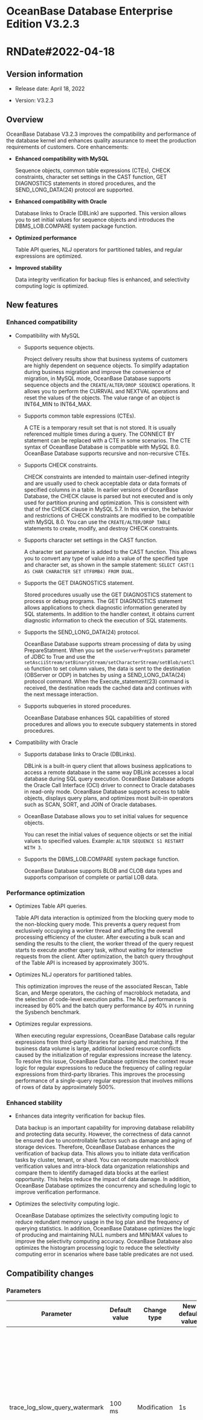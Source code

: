 # OceanBase Database Enterprise Edition V3.2.3

# RNDate#2022-04-18

## Version information


* Release date: April 18, 2022

* Version: V3.2.3

## Overview


OceanBase Database V3.2.3 improves the compatibility and performance of the database kernel and enhances quality assurance to meet the production requirements of customers. Core enhancements:

* **Enhanced compatibility with MySQL**

   Sequence objects, common table expressions (CTEs), CHECK constraints, character set settings in the CAST function, GET DIAGNOSTICS statements in stored procedures, and the SEND_LONG_DATA(24) protocol are supported.

* **Enhanced compatibility with Oracle**

   Database links to Oracle (DBLink) are supported. This version allows you to set initial values for sequence objects and introduces the DBMS_LOB.COMPARE system package function.

* **Optimized performance**

   Table API queries, NLJ operators for partitioned tables, and regular expressions are optimized.

* **Improved stability**

   Data integrity verification for backup files is enhanced, and selectivity computing logic is optimized.

## New features


### Enhanced compatibility

* Compatibility with MySQL

   * Supports sequence objects.

      Project delivery results show that business systems of customers are highly dependent on sequence objects. To simplify adaptation during business migration and improve the convenience of migration, in MySQL mode, OceanBase Database supports sequence objects and the `CREATE/ALTER/DROP SEQUENCE` operations. It allows you to perform the CURRVAL and NEXTVAL operations and reset the values of the objects. The value range of an object is INT64_MIN to INT64_MAX. 
      <!--For more information, see [SEQUENCE](https://www.oceanbase.com/docs/enterprise-oceanbase-database-cn-10000000000357894).-->

   * Supports common table expressions (CTEs).

      A CTE is a temporary result set that is not stored. It is usually referenced multiple times during a query. The CONNECT BY statement can be replaced with a CTE in some scenarios. The CTE syntax of OceanBase Database is compatible with MySQL 8.0. OceanBase Database supports recursive and non-recursive CTEs. 
      <!--For more information, see [Common table expressions](https://www.oceanbase.com/docs/enterprise-oceanbase-database-cn-10000000000356915).-->

   * Supports CHECK constraints.

      CHECK constraints are intended to maintain user-defined integrity and are usually used to check acceptable data or data formats of specified columns in a table. In earlier versions of OceanBase Database, the CHECK clause is parsed but not executed and is only used for partition pruning and optimization. This is consistent with that of the CHECK clause in MySQL 5.7. In this version, the behavior and restrictions of CHECK constraints are modified to be compatible with MySQL 8.0. You can use the `CREATE/ALTER/DROP TABLE` statements to create, modify, and destroy CHECK constraints. 
      <!--For more information, see [CHECK constraints](https://www.oceanbase.com/docs/enterprise-oceanbase-database-cn-10000000000357194).-->

   * Supports character set settings in the CAST function.

      A character set parameter is added to the CAST function. This allows you to convert any type of value into a value of the specified type and character set, as shown in the sample statement: `SELECT CAST(1 AS CHAR CHARACTER SET UTF8MB4) FROM DUAL`.

   * Supports the GET DIAGNOSTICS statement.

      Stored procedures usually use the GET DIAGNOSTICS statement to process or debug programs. The GET DIAGNOSTICS statement allows applications to check diagnostic information generated by SQL statements. In addition to the handler context, it obtains current diagnostic information to check the execution of SQL statements.

   * Supports the SEND_LONG_DATA(24) protocol.

      OceanBase Database supports stream processing of data by using PrepareStatment. When you set the `useServerPrepStmts` parameter of JDBC to True and use the `setAsciiStream/setBinaryStream/setCharacterStream/setBlob/setClob` function to set column values, the data is sent to the destination (OBServer or ODP) in batches by using a SEND_LONG_DATA(24) protocol command. When the Execute_statement(23) command is received, the destination reads the cached data and continues with the next message interaction.

   * Supports subqueries in stored procedures.

      OceanBase Database enhances SQL capabilities of stored procedures and allows you to execute subquery statements in stored procedures.

* Compatibility with Oracle

   * Supports database links to Oracle (DBLinks).

      DBLink is a built-in query client that allows business applications to access a remote database in the same way DBLink accesses a local database during SQL query execution. OceanBase Database adopts the Oracle Call Interface (OCI) driver to connect to Oracle databases in read-only mode. OceanBase Database supports access to table objects, displays query plans, and optimizes most built-in operators such as SCAN, SORT, and JOIN of Oracle databases. 
      <!--For more information, see [Manage DBLinks](https://www.oceanbase.com/docs/enterprise-oceanbase-database-cn-10000000000354983).-->

   * OceanBase Database allows you to set initial values for sequence objects.

      You can reset the initial values of sequence objects or set the initial values to specified values. Example: `ALTER SEQUENCE S1 RESTART WITH 3`.

   * Supports the DBMS_LOB.COMPARE system package function.

      OceanBase Database supports BLOB and CLOB data types and supports comparison of complete or partial LOB data. 
      <!--For more information, see [COMPARE](https://www.oceanbase.com/docs/enterprise-oceanbase-database-cn-10000000000356502).-->

### Performance optimization

* Optimizes Table API queries.

   Table API data interaction is optimized from the blocking query mode to the non-blocking query mode. This prevents a query request from exclusively occupying a worker thread and affecting the overall processing efficiency of the cluster. After executing a bulk scan and sending the results to the client, the worker thread of the query request starts to execute another query task, without waiting for interactive requests from the client. After optimization, the batch query throughput of the Table API is increased by approximately 300%.

* Optimizes NLJ operators for partitioned tables.

   This optimization improves the reuse of the associated Rescan, Table Scan, and Merge operators, the caching of macroblock metadata, and the selection of code-level execution paths. The NLJ performance is increased by 60% and the batch query performance by 40% in running the Sysbench benchmark.

* Optimizes regular expressions.

   When executing regular expressions, OceanBase Database calls regular expressions from third-party libraries for parsing and matching. If the business data volume is large, additional locked resource conflicts caused by the initialization of regular expressions increase the latency. To resolve this issue, OceanBase Database optimizes the context reuse logic for regular expressions to reduce the frequency of calling regular expressions from third-party libraries. This improves the processing performance of a single-query regular expression that involves millions of rows of data by approximately 500%.

### Enhanced stability

* Enhances data integrity verification for backup files.

   Data backup is an important capability for improving database reliability and protecting data security. However, the correctness of data cannot be ensured due to uncontrollable factors such as damage and aging of storage devices. Therefore, OceanBase Database enhances the verification of backup data. This allows you to initiate data verification tasks by cluster, tenant, or shard. You can recompute macroblock verification values and intra-block data organization relationships and compare them to identify damaged data blocks at the earliest opportunity. This helps reduce the impact of data damage. In addition, OceanBase Database optimizes the concurrency and scheduling logic to improve verification performance.

* Optimizes the selectivity computing logic.

   OceanBase Database optimizes the selectivity computing logic to reduce redundant memory usage in the log plan and the frequency of querying statistics. In addition, OceanBase Database optimizes the logic of producing and maintaining NULL numbers and MIN/MAX values to improve the selectivity computing accuracy. OceanBase Database also optimizes the histogram processing logic to reduce the selectivity computing error in scenarios where base table predicates are not used.

## Compatibility changes


### Parameters

| Parameter | Default value | Change type | New default value | Description |
|--------------------------------|-------|------|-------|----------------------------------------------------------------|
| trace_log_slow_query_watermark | 100 ms | Modification | 1s | Specifies the execution time threshold for queries. A query whose execution time exceeds this threshold is recorded as a slow query in trace logs. The default value is changed to 1s to prevent massive logs from affecting the performance when the system is overloaded.  |
| enable_merge_by_turn | True | Modification | False | Specifies whether to enable the multi-zone rotating compaction strategy. This strategy is disabled for business applications in most scenarios to speed up compactions.  |
| clog_sync_time_warn_threshold | 100 ms | Modification | 1s | Specifies the time threshold of transaction log synchronization between the leader and follower. If the synchronization time exceeds the threshold, alerts are sent. The default value is modified based on the performance of business applications in most scenarios.  |
| clog_sync_time_warn_threshold | 5 | Modification | 100 | Specifies the number of minor freezes between two major freezes.  The default value is increased to avoid business jitters caused by frequent major compactions.  |

### Behavior changes

* In MySQL mode, the behavior of CHECK constraints is changed to be compatible with MySQL 8.0. The earlier versions are compatible with MySQL 5.7.

   * Compatible with MySQL 5.7: CHECK constraints with duplicate names are not allowed in the same table but are allowed in different tables of the same database.

   * Compatible with MySQL 8.0: CHECK constraints with duplicate names are not allowed in the same table or in different tables of the same database.

   * An earlier version may contain CHECK constraints with duplicate names. After you upgrade OceanBase Database to this version, you must modify the duplicate names.

* In Oracle mode, OceanBase Database returns an error if you update a field in the UPDATE statement multiple times, which is the same in Oracle.

## Upgrade path


* Upgrade from V3.2.1 or V3.2.2 to V3.2.3 is supported.

* Upgrade from V3.1.2 to V3.2.3 is supported. You must download the software packages V3.2.0, V3.2.1, and V3.2.2 and upload them to OceanBase Cloud Platform (OCP).

* Upgrade from V2.2.77 is supported. You must upgrade OceanBase Database to V3.1.2 first and then to V3.2.3.

## Supported components


The following table describes the recommended versions of components used with OceanBase Database V3.2.3.

| Component | Version |
|------------------|----------|
| ODP | V3.2.3 |
| OCP | V3.2.3 |
| ODC | V3.2.3 |
| OMS | V3.3.0 |
| OBCI | V2.0.2 |
| ECOB | V1.1.6 |
| JDBC | V2.2.9 |
| OBClient | V2.1.1.2 |
| OBLOADER/OBDUMPER | V2.3.0 |

## Fixed issues


* CLOG files cannot be opened when system file handles are insufficient.

* An error occurs if you use the `CREATE TABLE AS` statement to create a partitioned table in MySQL mode.

* Restored tenant statistics cannot be updated for a long time. This causes inaccuracy of the SQL plan.

* The length of a table name in MySQL mode is inconsistent with the maximum length in a MySQL database.

## V3.2.3 BP1

### Version information

* Release date: April 29, 2022
* Version: V3.2.3 BP1

### Enhanced features

* The keyword DISTINCTROW is supported in MySQL mode.

### Compatibility changes

* The value range of the `high_priority_net_thread_count` parameter is changed to 0-64.

### Fixed issues

* The adaptation issue between the DBLink and ODP is fixed by adding the cluster name.
* The leader is immediately switched after a DELETE transaction is committed. This leads to transient data inconsistency in read-only queries that are executed on the new leader because the transaction information is not fully obtained in time.

## V3.2.3 BP2

### Version information

* Release date: May 30, 2022
* Version: V3.2.3 BP2

### Enhanced features

* The export of table data directly to an Alibaba Cloud Object Storage Service `(OSS)` bucket by running the SELECT INTO command is supported.
* The DETERMINISTIC property is supported for stored procedures and methods in MySQL mode.

### Fixed issues

* The local index scheduling job does not end when it is complete, which leads to log spamming.
* After a session is killed, the record of the session still exists in the `__all_virtual_processlist` table.
* The execution of SQL statements returns the error code 4013 because the OBServer and the client use different character sets.
* When a minority of replicas fail, the obtained information about the replica table is incorrect because of the delayed update of the location cache.
* The query of the information_schema.columns view in MySQL mode by using a null condition returns incorrect column values.
* It takes quite some time to get the value of data_size in a scan of the `__all_virtual_storage_stat table`.

## V3.2.3 BP3

### Version information

* Release date: June 22, 2022
* Version: V3.2.3 BP3

### Enhanced features

* The SM4 algorithm is supported for transparent data encryption (TDE).
* In Oracle mode, default values of column fields can be defined by using the Sequence function.
* Stored procedures support the definition and use of struct functions.
* The performance of the Limit operator is improved. The Limit operator can be pushed down to the Join operator.
* You can specify a character set for files by using the `SELECT INTO` statement.

### Added parameters

* The cluster-level parameter `_load_tde_encrypt_engine` is added. This parameter specifies whether to load the qualified encryption engine provided by BabaSSL for data encryption. The default value NONE indicates that no encryption engine is loaded. When the parameter is set to `"antssm_sm4"`, the encryption engine is loaded. To use the encryption engine, you must install the encryption software module in advance.
   Fixed issues
* Logs are generated excessively with the size overflow issue.
* The observer process unexpectedly exits due to an "array index out of bounds" error in the fast parse phase.
* In Oracle mode, when a prepared statement is enabled, the return value of the NUMTODSINTERVAL() function is truncated to a specific precision.
* After deadlock detection is enabled, memory usage of LockWaitMgr in the sys tenant is high.
* In Oracle mode, a character set conversion error occurs when a DBLink is created to query data in the Oracle database.
* When a lock conflict occurs during the execution of a stored procedure, the SQL statements that have been executed are not rolled back.
* In the parallel execution framework, duplicate data is returned for queries because the pushdown of operator filtering fails.
* A syntax error occurs when a hint is specified in the Update clause of the MERGE INFO statement.
* In Oracle mode, an error occurs when the DBMS_JOB package is used to create a scheduled task, and a value is assigned to the INTERVAL parameter to extract the date.
* In Oracle mode, a compilation error is returned when the `SELECT INFO` statement is used in a stored procedure to define a cursor.
* When the plan cache reaches the upper limit, the execution of setAutoCommit fails after the client restarts.
* In MySQL mode, an error occurs when a trigger is executed by using an INSERT statement to insert an object into a column of the SET data type.
* The queue_time field is displayed as a negative value in the `v$sql_audit` view.
* The error code 4013 is frequently returned when SELECT statements are concurrently executed after I/O throttling is enabled.
* An error occurs when an array element in a stored procedure directly calls a member function.
* Clog files are migrated upon a server failure, which leads to the result that renamed files are not persistently stored on the disk.

### Considerations

* For V3.2.2 and later, if the value of the `ob_enable_batched_multi_statement` parameter is set to True in batch processing scenarios such as BenchmarkSQL TPC-C benchmark, the performance is degraded. We recommend that you use the default value False.
* We recommend that the number of partitions created on a single OBServer does not exceed 100,000.

## V3.2.3 BP4

### Version information

* Release date: August 5, 2022
* Version: V3.2.3 BP4

### Enhanced features

* Table-level hints can be set in parallel. Example: `select/*+ parallel(a 2) */ * from t1 a;`.
* The debugging stability is enhanced for stored procedures. Debugging on the ARM platform is supported.
* Adding partitions is supported in specific scenarios. You can add partitions at the beginning or in the middle of RANGE-partitioned tables. When you add a partition, make sure that no data is written to this partition. You can enable this feature by using the tenant-level parameter `_enable_add_between_range_partitions`.

### Compatibility changes

* The display of version numbers is changed. You can use the `select version()` function to query the version number compatible with MySQL, such as 5.7.25-OceanBase-v3.2.3.1. You can customize the settings of compatible version numbers. You can use the `select ob_version()` function to query the version number of OceanBase Database, such as V3.2.3.1.
* In MySQL mode, the definition and acquisition of the system variable have_query_cache are supported. The value of this system variable is always NO.
* In MySQL mode, the NO_ZERO_DATE and ERROR_FOR_DIVISION_BY_ZERO modes are added, and the NO_AUTO_CREATE_USER, and NO_ENGINE_SUBSTITUTION modes are supported.
* In Oracle mode, the value of the data_length field in the ALL_TAB_COLUMNS view is compatible with the field length in Oracle.
* In Oracle mode, the length of a created variable array must be a positive integer.
* The cluster-level parameter `_enable_fuse_row_cache` is added. This parameter specifies whether to use the snapshot version to check whether the row cache is invalid. The default value is FALSE.

### Supported components

The MySQL-compatible version numbers in MySQL mode are displayed since OceanBase Database V3.2.3 BP4. The following table lists the versions of the required components.
|Component|Version|
|---|----|
|ODP|	V3.2.3.2|
|OCP	|V3.3.2|
|ODC	|V3.3.3|
|OMS	|V3.3.1|
|OBCI	|V2.0.2|
|ECOB	|V1.1.6|
|JDBC	|V2.2.10.2|
|OBClient	|V2.1.1.3|
|OBLOADER/OBDUMPER	|V3.0.1|

### Fixed issues

* In Oracle mode, the observer process unexpectedly exits due to a query that uses the ORA_ROWSCN pseudocolumn.
* If you do not specify to rebuild the global indexes when you drop or truncate a partition, the subsequent locality change may be suspended.
* After physical backups are restored, the latest data records cannot be queried due to inconsistent log IDs.
* When you call a member procedure in a user-defined type, the system reports an error indicating that the number of parameters is incorrect.
* In Oracle mode, if the Oracle character set is set to `WE8ISO8859P1`, an error occurs when you create a DBLink to query data in a table.
* The recovery of a tenant fails because the locality of the tenant is inconsistent with that of the tables.
* The returned results are incorrect when the ROLLUP operator contains columns of the INTERVAL DAY type.
* An error occurs when the CONVERT function is used to convert non-binary data.
* The OBServer stops services due to a deadlock caused by the failure in applying for memory for log printing.
* The query results returned for the window functions using ORDER BY NULL are inconsistent with those of MySQL and Oracle.
* When a partition is truncated, the system returns the error code 4016 indicating a timeout.

### Considerations

* Since OceanBase Database V3.2.3 BP4, the MySQL version number format is supported, such as 5.7.25-OceanBase-v3.2.3.1. Use the latest components as required.
* The fourth digit in the version number V3.2.3 BP4 is increased to 1. The fourth digit in the version number is an internal version number and indicates the technical solution for the product upgrade.
* We recommend that the number of partitions created on a single OBServer does not exceed 100,000.

## V3.2.3 BP5

### Version information

* Release date: September 9, 2022
* Version: V3.2.3 BP5

### Enhanced features

* Prepared statements are supported in SQL texts. The Prepared Statement API uses the binary protocol and achieves higher execution efficiency than the interactive SQL API. To use the Prepared Statement API, perform the following steps:
   ○ Use the PREPARE statement to prepare an SQL statement for execution. `PREPARE stmt1 FROM 'SELECT SQRT(POW(?,2) + POW(?,2))'`;
   ○ Use the EXECUTE statement to execute the prepared statement. `SET @a = 3; SET @b = 4; EXECUTE stmt1 USING @a, @b`;
   ○ Use the DEALLOCATE PREPARE statement to release the prepared statement. `DEALLOCATE PREPARE stmt1`;
* Independent I/O subprocesses of external storage media are supported for backup and recovery. During the backup and recovery process of OceanBase Database, I/O APIs of underlying storage media (external media) are called, such as the read/write APIs of Network File System (NFS) and Object Storage Service (OSS). To prevent the OBServer from failures exit due the to read/write instability of external storage media, the storage I/O API for backup and recovery is decoupled. Independent subprocesses are used to narrow the impact scope of faults. You can enable this feature by using the tenant-level parameter `enable_ob_esi_process`.
* In MySQL mode, the ADDTIME() function is supported to add the specified time interval to the given date and time. Example: `SELECT ADDTIME('2007-12-31 23:59:59.999999', '1 1:1:1.000002');`
* In MySQL mode, the DAYNAME() function is supported to return the name of the workday of the given date.   Example: `SELECT DAYNAME('2018-01-8')`
* Log output is optimized. Unnecessary lbt log entries are deleted from created partitions.
   Compatibility changes
* The cluster-level parameter `enable_ob_esi_process` is added. ESI is short for External Storage Interface. This parameter specifies whether independent subprocesses of external storage media are used for backup and recovery. The default value is FALSE. Example: `alter system set enable_ob_esi_process = true;`
* The cluster-level parameter `ob_esi_session_timeout` is added. This parameter specifies the timeout period of the active resources for the independent I/O subprocesses of external storage media. The value range is `[10s, 30m]`. The default value is 1m. Example: `alter system set ob_esi_session_timeout = 40s;`
* The cluster-level parameter `ob_esi_rpc_port` is added. This parameter specifies the communication port between the independent I/O subprocess of the external storage medium and the OBServer. The value range is `(1024, 65536)`. The default value is 2501. Example: `alter system set ob_esi_rpc_port = 10088;`
* The upper limit of window functions is changed. A maximum of 32 window functions are allowed in OceanBase Database in both Oracle and MySQL modes. In Oracle mode, the number of allowed window functions is no longer limited and is consistent with that in Oracle. In MySQL mode, the number of named window functions cannot exceed 127.

### Fixed issues

* When the UNION ALL operator generates a local execution plan, the error code 4225 is returned because no leader check is performed for the queried partitions.
* On the ARM platform, OBServer startup fails due to the compatibility issue of the libunwind library on Kylin OS and Unity Operating System (UOS).
* When batch jobs are run, minor compactions are frequently triggered due to high memory usage of the SqlExecutor module, which then causes the tenant performance to degrade drastically.
* In Oracle mode, if the character set of the tenant is set to GBK, the error code 4285 is returned when the `UTL_I18N.STRING_TO_RAW` function is executed because the character set specified for parameters is invalid.
* During the two-phase commit of an XA transaction, the RPC traffic is heavy due to an excessive number of participants in the commit process, which slows down the advancement of the transaction.
* Major compactions in the system are suspended after the error code 4013 is returned because the checksums of the data table and index table are inconsistent.
* The cluster restart times out due to an excessive number of schema history records.
* When a type is created, the field `AUTHID` is incorrectly displayed as `AS THID`.
* Recovery fails because the consistency checkpoint in the backup files is different from that in recovery verification.
* If you set the parameter type to `object type` when you create a procedure, the parameter is directly generated by the construction method when the procedure is executed, and a warning is generated, indicating `internal error code, arguments: -5180, Incorrect argument type to variable`.
* If a backup task fails to be forcibly canceled, the backup status stays in Stopping.
* In the primary-standby deployment mode, records in the virtual table `__all_server_event_history` expand fast due to frequent execution of the `ALTER SYSTEM CHANGE TENANT` operation on the primary database.
* Custom aggregate functions cannot be called across schemas.
* The error code ORA-00904 is returned when a cursor in PL is triggered by using the ROWID alias.
* In MySQL mode, when the `NO_ZERO_DATE` or `STRICT_ALL_TABLES` mode is used, the query results by using the `STR_TO_DATE` function are different from those in MySQL.
* The error code 1074 is returned when the `CREATE TABLE  AS  SELECT JSON_ARRAY` statement is used to create a table.
* In Oracle mode, the system reports an error indicating PL primary key conflicts when the `OCI_BATCH_ERRORS` handle is executed by using OBCI.
* In MySQL mode, a large number of CPU resources are consumed when ArcGIS expressions are executed in parallel. As a result, the client terminates the execution of the SQL statement. However, the background thread continues the execution.
* When the `__min_full_resource_pool_memory` parameter is set to an abnormal value, the OBServer can still be started.

### Considerations

* Since OceanBase Database V3.2.3 BP4, the MySQL version number format is supported, such as 5.7.25-OceanBase-v3.2.3.1. Use the latest components as required.
* The fourth digit in the version number V3.2.3 BP4 is increased to 1. The fourth digit in the version number is an internal version number and indicates the technical solution for the product upgrade.
* We recommend that the number of partitions created on a single OBServer does not exceed 100,000.
* The OBServer supports text editing by using prepared statements since OceanBase Database V3.2.3 BP5. ODP supports this feature since V3.2.7.1.
